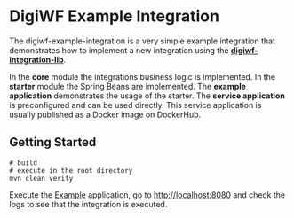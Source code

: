 # DigiWF Example Integration

The digiwf-example-integration is a very simple example integration that demonstrates how to implement a new integration using the [**digiwf-integration-lib**](../../digiwf-libs/digiwf-integration-lib).

In the **core** module the integrations business logic is implemented.
In the **starter** module the Spring Beans are implemented.
The **example application** demonstrates the usage of the starter.
The **service application** is preconfigured and can be used directly. This service application is usually published as a Docker image on DockerHub.

## Getting Started

```
# build
# execute in the root directory
mvn clean verify
```

Execute the [Example](digiwf-example-integration-example) application, go to [http://localhost:8080](http://localhost:8080/) and check the logs to see that the integration is executed.

